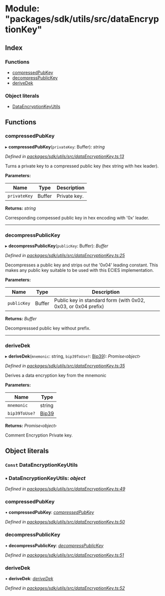 # Module: "packages/sdk/utils/src/dataEncryptionKey"

## Index

### Functions

* [compressedPubKey](_packages_sdk_utils_src_dataencryptionkey_.md#compressedpubkey)
* [decompressPublicKey](_packages_sdk_utils_src_dataencryptionkey_.md#decompresspublickey)
* [deriveDek](_packages_sdk_utils_src_dataencryptionkey_.md#derivedek)

### Object literals

* [DataEncryptionKeyUtils](_packages_sdk_utils_src_dataencryptionkey_.md#const-dataencryptionkeyutils)

## Functions

###  compressedPubKey

▸ **compressedPubKey**(`privateKey`: Buffer): *string*

*Defined in [packages/sdk/utils/src/dataEncryptionKey.ts:13](https://github.com/medhak1/celo-monorepo/blob/master/packages/sdk/utils/src/dataEncryptionKey.ts#L13)*

Turns a private key to a compressed public key (hex string with hex leader).

**Parameters:**

Name | Type | Description |
------ | ------ | ------ |
`privateKey` | Buffer | Private key. |

**Returns:** *string*

Corresponding compessed public key in hex encoding with '0x' leader.

___

###  decompressPublicKey

▸ **decompressPublicKey**(`publicKey`: Buffer): *Buffer*

*Defined in [packages/sdk/utils/src/dataEncryptionKey.ts:25](https://github.com/medhak1/celo-monorepo/blob/master/packages/sdk/utils/src/dataEncryptionKey.ts#L25)*

Decompresses a public key and strips out the '0x04' leading constant. This makes
any public key suitable to be used with this ECIES implementation.

**Parameters:**

Name | Type | Description |
------ | ------ | ------ |
`publicKey` | Buffer | Public key in standard form (with 0x02, 0x03, or 0x04 prefix) |

**Returns:** *Buffer*

Decompresssed public key without prefix.

___

###  deriveDek

▸ **deriveDek**(`mnemonic`: string, `bip39ToUse?`: [Bip39](_packages_sdk_utils_src_account_.md#bip39)): *Promise‹object›*

*Defined in [packages/sdk/utils/src/dataEncryptionKey.ts:35](https://github.com/medhak1/celo-monorepo/blob/master/packages/sdk/utils/src/dataEncryptionKey.ts#L35)*

Derives a data encryption key from the mnemonic

**Parameters:**

Name | Type |
------ | ------ |
`mnemonic` | string |
`bip39ToUse?` | [Bip39](_packages_sdk_utils_src_account_.md#bip39) |

**Returns:** *Promise‹object›*

Comment Encryption Private key.

## Object literals

### `Const` DataEncryptionKeyUtils

### ▪ **DataEncryptionKeyUtils**: *object*

*Defined in [packages/sdk/utils/src/dataEncryptionKey.ts:49](https://github.com/medhak1/celo-monorepo/blob/master/packages/sdk/utils/src/dataEncryptionKey.ts#L49)*

###  compressedPubKey

• **compressedPubKey**: *[compressedPubKey](_packages_sdk_utils_src_dataencryptionkey_.md#compressedpubkey)*

*Defined in [packages/sdk/utils/src/dataEncryptionKey.ts:50](https://github.com/medhak1/celo-monorepo/blob/master/packages/sdk/utils/src/dataEncryptionKey.ts#L50)*

###  decompressPublicKey

• **decompressPublicKey**: *[decompressPublicKey](_packages_sdk_utils_src_dataencryptionkey_.md#decompresspublickey)*

*Defined in [packages/sdk/utils/src/dataEncryptionKey.ts:51](https://github.com/medhak1/celo-monorepo/blob/master/packages/sdk/utils/src/dataEncryptionKey.ts#L51)*

###  deriveDek

• **deriveDek**: *[deriveDek](_packages_sdk_utils_src_dataencryptionkey_.md#derivedek)*

*Defined in [packages/sdk/utils/src/dataEncryptionKey.ts:52](https://github.com/medhak1/celo-monorepo/blob/master/packages/sdk/utils/src/dataEncryptionKey.ts#L52)*

